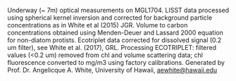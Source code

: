 Underway (~ 7m) optical measurements on MGL1704.  LISST data processed using spherical kernel inversion and corrected for background particle concentrations as in White et al (2015) JGR. Volume to carbon concentrations obtained using Menden-Deuer and Lassard 2000 equation for non-diatom protists. Ecotriplet data corrected for dissolved signal (0.2 um filter), see White et al. (2017), GRL. Processing ECOTRIPLET: filtered values (<0.2 um) removed from chl and volume scattering data; chl fluorescence converted to mg/m3 using factory calibrations. Generated by Prof. Dr. Angelicque A. White, University of Hawaii, aewhite@hawaii.edu
